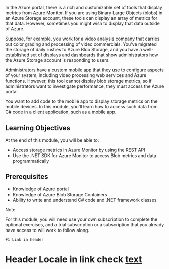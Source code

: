 In the Azure portal, there is a rich and customizable set of tools that display metrics from Azure Monitor. If you are using Binary Large Objects (blobs) in an Azure Storage account, these tools can display an array of metrics for that data. However, sometimes you might wish to display that data outside of Azure.

Suppose, for example, you work for a video analysis company that carries out color grading and processing of video commercials. You've migrated the storage of daily rushes to Azure Blob Storage, and you have a well-established set of displays and dashboards that show administrators how the Azure Storage account is responding to users.

Administrators have a custom mobile app that they use to configure aspects of your system, including video processing web services and Azure functions. However, this tool cannot display blob storage metrics, so if administrators want to investigate performance, they must access the Azure portal.

You want to add code to the mobile app to display storage metrics on the mobile devices. In this module, you'll learn how to access such data from C# code in a client application, such as a mobile app.

## Learning Objectives

At the end of this module, you will be able to:

- Access storage metrics in Azure Monitor by using the REST API
- Use the .NET SDK for Azure Monitor to access Blob metrics and data programmatically

## Prerequisites

- Knowledge of Azure portal
- Knowledge of Azure Blob Storage Containers
- Ability to write and understand C# code and .NET framework classes

> [!NOTE]
> For this module, you will need use your own subscription to complete the optional exercises, and a trial subscription or a subscription that you already have access to will work to follow along.

`#1 Link in header` 
# Header Locale in link check [text](https://docs.microsoft.com/include/en-us)
